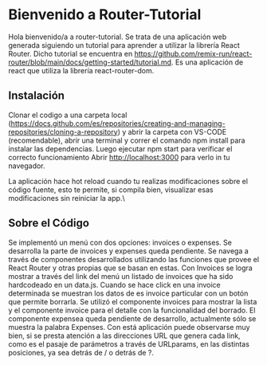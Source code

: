 # Bienvenido a Router-Tutorial

Hola bienvenido/a a router-tutorial.  Se trata de una aplicación web generada siguiendo un tutorial para aprender a utilizar la librería React Router.  Dicho tutorial se encuentra en https://github.com/remix-run/react-router/blob/main/docs/getting-started/tutorial.md.  Es una aplicación de react que utiliza la librería react-router-dom.

## Instalación

Clonar el codigo a una carpeta local (https://docs.github.com/es/repositories/creating-and-managing-repositories/cloning-a-repository) y abrir la carpeta con VS-CODE (recomendable), abrir una terminal y correr el comando npm install para instalar las dependencias. Luego ejecutar npm start para verificar el correcto funcionamiento
Abrir [http://localhost:3000](http://localhost:3000) para verlo in tu navegador.

La aplicación hace hot reload cuando tu realizas modificaciones sobre el código fuente, esto te permite, si compila bien, visualizar esas modificaciones sin reiniciar la app.\

## Sobre el Código

Se implementó un menú con dos opciones: invoices o expenses.  Se desarrolla la parte de invoices y expenses queda pendiente.  Se navega a través de componentes desarrollados utilizando las funciones que provee el React Router y otras propias que se basan en estas.  Con Invoices se logra mostrar a través del link del menú un listado de invoices que ha sido hardcodeado en un data.js.  Cuando se hace click en una invoice determinada se muestran los datos de es invoice particular con un botón que permite borrarla.  Se utilizó el componente invoices para mostrar la lista y el componente invoice para el detalle con la funcionalidad del borrado.  El componente expensea queda pendiente de desarrollo, actualmente sólo se muestra la palabra Expenses.  Con está aplicación puede observarse muy bien, si se presta atención a las direcciones URL que genera cada link, como es el pasaje de parámetros a través de URLparams, en las distintas posiciones, ya sea detrás de / o detrás de ?.
